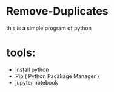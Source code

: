 # Remove-Duplicates

this is a simple program of python

# tools: 
- install python
- Pip ( Python Pacakage Manager )
- jupyter notebook
